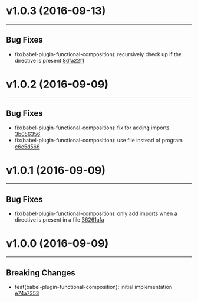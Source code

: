 # v1.0.3 (2016-09-13)
---


## Bug Fixes

- fix(babel-plugin-functional-composition): recursively check up if the directive is present [8dfa22f1](https://github.com/TylorS/babel-plugin-functional-composition/commits/8dfa22f1048a56122ccfa85c67bcd2435ce98d03)


# v1.0.2 (2016-09-09)
---


## Bug Fixes

- fix(babel-plugin-functional-composition): fix for adding imports [3b056356](https://github.com/TylorS/babel-plugin-functional-composition/commits/3b0563563bc43d4d78f3b0a8e7fbcc3fd923c76e)
- fix(babel-plugin-functional-composition): use file instead of program [c6e5d566](https://github.com/TylorS/babel-plugin-functional-composition/commits/c6e5d566aa10daf22bb7e39aa2b25261d15bd813)


# v1.0.1 (2016-09-09)
---


## Bug Fixes

- fix(babel-plugin-functional-composition): only add imports when a directive is present in a file [36261afa](https://github.com/TylorS/babel-plugin-functional-composition/commits/36261afae7ee057d8df64867db147801c2290305)


# v1.0.0 (2016-09-09)
---


## Breaking Changes

- feat(babel-plugin-functional-composition): initial implementation [e74a7353](https://github.com/TylorS/babel-plugin-functional-composition/commits/e74a7353d2db6abcdfed04da04ea690b6e685a7c)



